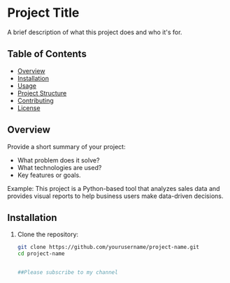 # Project Title

A brief description of what this project does and who it's for.

## Table of Contents

- [Overview](#overview)
- [Installation](#installation)
- [Usage](#usage)
- [Project Structure](#project-structure)
- [Contributing](#contributing)
- [License](#license)

## Overview

Provide a short summary of your project:
- What problem does it solve?
- What technologies are used?
- Key features or goals.

Example:
This project is a Python-based tool that analyzes sales data and provides visual reports to help business users make data-driven decisions.

## Installation

1. Clone the repository:
   ```bash
   git clone https://github.com/yourusername/project-name.git
   cd project-name


   ##Please subscribe to my channel
